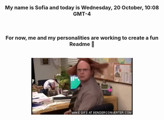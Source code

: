 


<div align="center">
<h3 >My name is Sofia and today is Wednesday, 20 October, 10:08 GMT-4</h3><br>
<h3 >For now, me and my personalities are working to create a fun Readme 👋
</h3><br>
<img src='img/dwight.gif' alt='working...'/>
</div>

